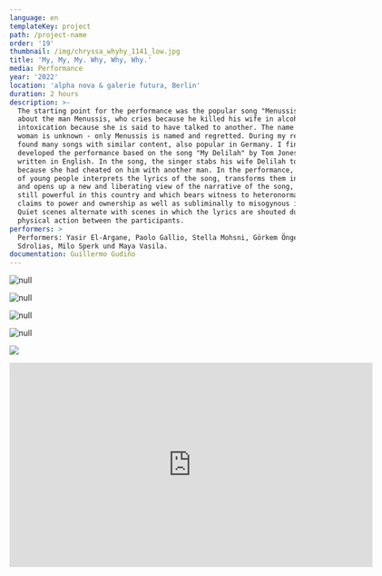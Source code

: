```yaml
---
language: en
templateKey: project
path: /project-name
order: '19'
thumbnail: /img/chryssa_whyhy_1141_low.jpg
title: 'My, My, My. Why, Why, Why.'
media: Performance
year: '2022'
location: 'alpha nova & galerie futura, Berlin'
duration: 2 hours
description: >-
  The starting point for the performance was the popular song "Menussis". It is
  about the man Menussis, who cries because he killed his wife in alcohol
  intoxication because she is said to have talked to another. The name of the
  woman is unknown - only Menussis is named and regretted. During my research, I
  found many songs with similar content, also popular in Germany. I finally
  developed the performance based on the song "My Delilah" by Tom Jones (1968),
  written in English. In the song, the singer stabs his wife Delilah to death
  because she had cheated on him with another man. In the performance, a group
  of young people interprets the lyrics of the song, transforms them in part,
  and opens up a new and liberating view of the narrative of the song, which is
  still powerful in this country and which bears witness to heteronormative
  claims to power and ownership as well as subliminally to misogynous ideas.
  Quiet scenes alternate with scenes in which the lyrics are shouted during a
  physical action between the participants.
performers: >
  Performers: Yasir El-Argane, Paolo Gallio, Stella Mohsni, Görkem Öngec, Loukas
  Sdrolias, Milo Sperk und Maya Vasila.
documentation: Guillermo Gudiño
---
```

![null](/img/chryssa_whyhy_1141.jpg)

![null](/img/chryssa_whyhy_786.jpg)

![null](/img/chryssa_whyhy_1816_hi.jpg)

![null](/img/chryssa_whyhy_1795.jpg)

![](/img/chryssa_whywhy_022.jpg)

<iframe src="https://player.vimeo.com/video/744104852?h=749304a504&title=0&byline=0&portrait=0" width="640" height="360" frameborder="0" allow="autoplay; fullscreen; picture-in-picture" allowfullscreen></iframe>
